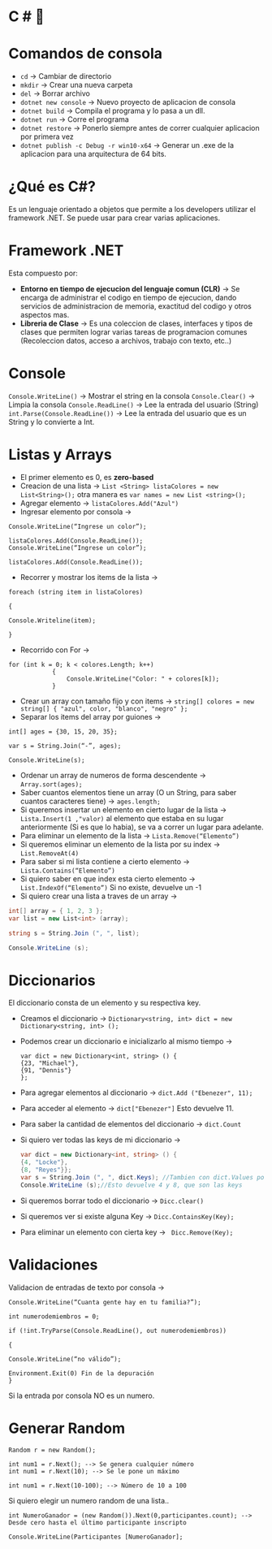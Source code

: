 # C # 🚀️

# Comandos de consola

* `cd` -> Cambiar de directorio
* `mkdir` -> Crear una nueva carpeta
* `del` -> Borrar archivo
* `dotnet new console` -> Nuevo proyecto de aplicacion de consola
* `dotnet build` -> Compila el programa y lo pasa a un dll.
* `dotnet run` -> Corre el programa
* `dotnet restore` -> Ponerlo siempre antes de correr cualquier aplicacion por primera vez
* `dotnet publish -c Debug -r win10-x64` -> Generar un .exe de la aplicacion para una arquitectura de 64 bits.

# ¿Qué es C#?

Es un lenguaje orientado a objetos que permite a los developers utilizar el framework .NET. Se puede usar para crear varias aplicaciones.

# Framework .NET

Esta compuesto por:

* **Entorno en tiempo de ejecucion del lenguaje comun (CLR)** -> Se encarga de administrar el codigo en tiempo de ejecucion, dando servicios de administracion de memoria, exactitud del codigo y otros aspectos mas.
* **Libreria de Clase** -> Es una coleccion de clases, interfaces y tipos de clases que permiten lograr varias tareas de programacion comunes (Recoleccion datos, acceso a archivos, trabajo con texto, etc..)

# Console

`Console.WriteLine()` -> Mostrar el string en la consola
`Console.Clear()` -> Limpia la consola
`Console.ReadLine()` -> Lee la entrada del usuario (String)
`int.Parse(Console.ReadLine())` -> Lee la entrada del usuario que es un String y lo convierte a Int.

# Listas y Arrays

* El primer elemento es 0, es **zero-based**
* Creacion de una lista -> `List <String> listaColores = new List<String>();` otra manera es `var names = new List <string>();`
* Agregar elemento -> `listaColores.Add("Azul")`
* Ingresar elemento por consola ->

```
Console.WriteLine(“Ingrese un color”);

listaColores.Add(Console.ReadLine());
Console.WriteLine(“Ingrese un color”);

listaColores.Add(Console.ReadLine());
```

* Recorrer y mostrar los items de la lista ->

```
foreach (string item in listaColores)

{

Console.Writeline(item);

}
```

* Recorrido con For ->

```
for (int k = 0; k < colores.Length; k++)
            {
                Console.WriteLine("Color: " + colores[k]);
            }
```

* Crear un array con tamaño fijo y con items -> `string[] colores = new string[] { "azul", color, "blanco", "negro" }; `
* Separar los items del array por guiones ->

```
int[] ages = {30, 15, 20, 35};

var s = String.Join(“-”, ages);

Console.WriteLine(s);
```

* Ordenar un array de numeros de forma descendente -> `Array.sort(ages);`
* Saber cuantos elementos tiene un array (O un String, para saber cuantos caracteres tiene) -> `ages.length; `
* Si queremos insertar un elemento en cierto lugar de la lista -> `Lista.Insert(1 ,"valor)` al elemento que estaba en su lugar anteriormente (Si es que lo habia), se va a correr un lugar para adelante.
* Para eliminar un elemento de la lista -> `Lista.Remove(“Elemento”)`
* Si queremos eliminar un elemento de la lista por su index -> `List.RemoveAt(4)`
* Para saber si mi lista contiene a cierto elemento -> `Lista.Contains(“Elemento”)`
* Si quiero saber en que index esta cierto elemento -> `List.IndexOf(“Elemento”)` Si no existe, devuelve un -1
* Si quiero crear una lista a traves de un array ->

```c#
int[] array = { 1, 2, 3 };
var list = new List<int> (array);

string s = String.Join (", ", list);

Console.WriteLine (s);
```

# Diccionarios

El diccionario consta de un elemento y su respectiva key. 

* Creamos el diccionario -> `Dictionary<string, int> dict = new Dictionary<string, int> ();`

* Podemos crear un diccionario e inicializarlo al mismo tiempo ->

  ```
  var dict = new Dictionary<int, string> () {
  {23, "Michael"},
  {91, "Dennis"}
  };
  
  ```

* Para agregar elementos al diccionario -> `dict.Add ("Ebenezer", 11);`

* Para acceder al elemento -> `dict["Ebenezer"]` Esto devuelve 11. 

* Para saber la cantidad de elementos del diccionario -> `dict.Count`

* Si quiero ver todas las keys de mi diccionario ->

  ```c#
  var dict = new Dictionary<int, string> () {
  {4, "Locke"},
  {8, "Reyes"}};
  var s = String.Join (", ", dict.Keys); //Tambien con dict.Values por si queremos acceder a los valores
  Console.WriteLine (s);//Esto devuelve 4 y 8, que son las keys
  ```

* Si queremos borrar todo el diccionario ->  `Dicc.clear()`

* Si queremos ver si existe alguna Key -> `Dicc.ContainsKey(Key);`

* Para eliminar un elemento con cierta key -> ` Dicc.Remove(Key);`


# Validaciones

Validacion de entradas de texto por consola ->

```
Console.WriteLine(“Cuanta gente hay en tu familia?”);

int numerodemiembros = 0;

if (!int.TryParse(Console.ReadLine(), out numerodemiembros))

{

Console.WriteLine(“no válido”);

Environment.Exit(0) Fin de la depuración
}
```

Si la entrada por consola NO es un numero.

# Generar Random

```
Random r = new Random();

int num1 = r.Next(); --> Se genera cualquier número
int num1 = r.Next(10); --> Se le pone un máximo

int num1 = r.Next(10-100); --> Número de 10 a 100
```

Si quiero elegir un numero random de una lista..

```
int NumeroGanador = (new Random()).Next(0,participantes.count); --> Desde cero hasta el último participante inscripto

Console.WriteLine(Participantes [NumeroGanador];
```

